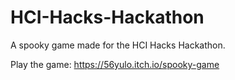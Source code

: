 # HCI-Hacks-Hackathon
A spooky game made for the HCI Hacks Hackathon.

Play the game: https://56yulo.itch.io/spooky-game
